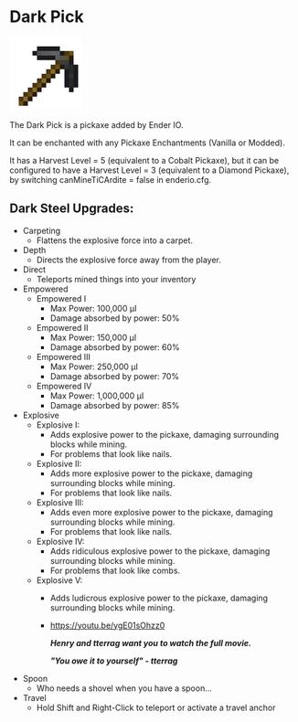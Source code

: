 # Dark Pick
![](renders/dark_steel_pickaxe.png)

The Dark Pick is a pickaxe added by Ender IO.

It can be enchanted with any Pickaxe Enchantments (Vanilla or Modded).

It has a Harvest Level = 5 (equivalent to a Cobalt Pickaxe), but it can be configured to have a Harvest Level = 3 (equivalent to a Diamond Pickaxe), by switching canMineTiCArdite = false in enderio.cfg.

## Dark Steel Upgrades:

* Carpeting
  - Flattens the explosive force into a carpet.
* Depth
  - Directs the explosive force away from the player.
* Direct 
  - Teleports mined things into your inventory
* Empowered
  - Empowered I
    * Max Power: 100,000 µI
    * Damage absorbed by power: 50%
  - Empowered II
    * Max Power: 150,000 µI
    * Damage absorbed by power: 60%
  - Empowered III
    * Max Power: 250,000 µI
    * Damage absorbed by power: 70%
  - Empowered IV
    * Max Power: 1,000,000 µI
    * Damage absorbed by power: 85%
* Explosive
  - Explosive I:
    * Adds explosive power to the pickaxe, damaging surrounding blocks while mining.
    * For problems that look like nails.
  - Explosive II:
    * Adds more explosive power to the pickaxe, damaging surrounding blocks while mining.
    * For problems that look like nails.
  - Explosive III:
    * Adds even more explosive power to the pickaxe, damaging surrounding blocks while mining.
    * For problems that look like nails.
  - Explosive IV:
    * Adds ridiculous explosive power to the pickaxe, damaging surrounding blocks while mining.
    * For problems that look like combs.
  - Explosive V:
    * Adds ludicrous explosive power to the pickaxe, damaging surrounding blocks while mining.
    * https://youtu.be/ygE01sOhzz0
    
      ***Henry and tterrag want you to watch the full movie.***
      
      ***"You owe it to yourself" - tterrag***
* Spoon
  - Who needs a shovel when you have a spoon...
* Travel
  - Hold Shift and Right-Click to teleport or activate a travel anchor

